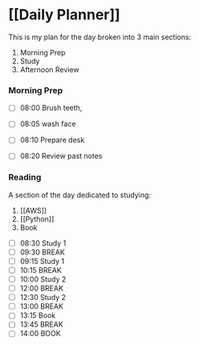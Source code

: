 # [[Daily Planner]]

This is my plan for the day broken into 3 main sections:
1. Morning Prep
2. Study
3. Afternoon Review

### Morning Prep

- [ ] 08:00 Brush teeth, 
- [ ] 08:05 wash face
- [ ] 08:10 Prepare desk
- [ ] 08:20 Review past notes


### Reading

A section of the day dedicated to studying:

1. [[AWS]]
2. [[Python]]
3. Book
   
- [ ] 08:30 Study 1
- [ ] 09:30 BREAK
- [ ] 09:15 Study 1
- [ ] 10:15 BREAK
- [ ] 10:00 Study 2
- [ ] 12:00 BREAK
- [ ] 12:30 Study 2
- [ ] 13:00 BREAK
- [ ] 13:15 Book
- [ ] 13:45 BREAK
- [ ] 14:00 BOOK
